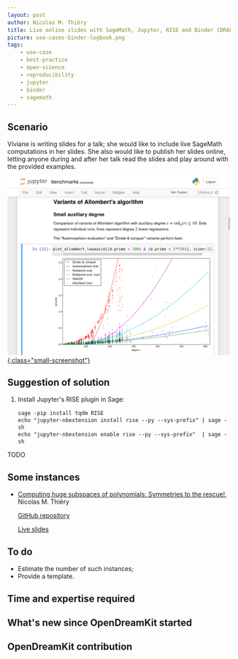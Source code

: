 ```yaml
---
layout: post
author: Nicolas M. Thiéry
title: Live online slides with SageMath, Jupyter, RISE and Binder (DRAFT)
picture: use-cases-binder-logbook.png
tags:
    - use-case
    - best-practice
    - open-science
    - reproducibility
    - jupyter
    - binder
    - sagemath
---
```


## Scenario

Viviane is writing slides for a talk; she would like to include live
SageMath computations in her slides. She also would like to publish
her slides online, letting anyone during and after her talk read the
slides and play around with the provided examples.

[ ![a binder logbook screenshot](/public/images/use-cases-binder-logbook.png){:class="small-screenshot"} ](/public/images/use-cases-binder-logbook.png)

## Suggestion of solution

1.  Install Jupyter's RISE plugin in Sage:

        sage -pip install tqdm RISE
        echo "jupyter-nbextension install rise --py --sys-prefix" | sage -sh
        echo "jupyter-nbextension enable rise --py --sys-prefix"  | sage -sh

TODO 


## Some instances

- [Computing huge subspaces of polynomials: Symmetries to the rescue!](https://github.com/nthiery/harmonic-modules/blob/master/talk.ipynb),
  Nicolas M. Thiéry

  [GitHub repository](https://github.com/nthiery/harmonic-modules)

  [Live slides](https://mybinder.org/v2/gh/nthiery/harmonic-modules/master?filepath=talk.ipynb)


## To do

- Estimate the number of such instances;
- Provide a template.

## Time and expertise required


## What's new since OpenDreamKit started

## OpenDreamKit contribution

